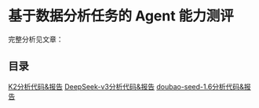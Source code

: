 # 基于数据分析任务的 Agent 能力测评

完整分析见文章：

## 目录

[K2分析代码&报告](/K2)
[DeepSeek-v3分析代码&报告](/DeepSeekV3)
[doubao-seed-1.6分析代码&报告](/doubao-Seed-1.6)

